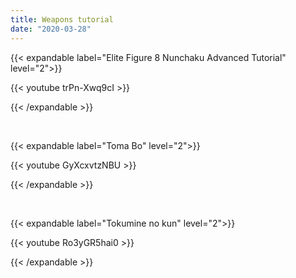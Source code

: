 ```yaml
---
title: Weapons tutorial
date: "2020-03-28"
---
```


{{< expandable label="Elite Figure 8 Nunchaku Advanced Tutorial" level="2">}}

{{< youtube trPn-Xwq9cI >}}

{{< /expandable >}}

<br>

{{< expandable label="Toma Bo" level="2">}}

{{< youtube GyXcxvtzNBU >}}

{{< /expandable >}}

<br>

{{< expandable label="Tokumine no kun" level="2">}}

{{< youtube Ro3yGR5hai0 >}}

{{< /expandable >}}